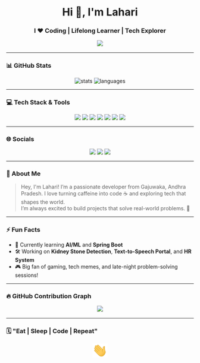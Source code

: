 <h1 align="center">Hi 👋, I'm Lahari</h1>
<h3 align="center">I ❤️ Coding | Lifelong Learner | Tech Explorer</h3>

<p align="center">
  <img src="https://media.giphy.com/media/qgQUggAC3Pfv687qPC/giphy.gif" width="200" />
</p>

---

### 📊 GitHub Stats
<p align="center">
  <img src="https://github-readme-stats.vercel.app/api?username=Lahari123&show_icons=true&theme=radical" alt="stats" />
  <img src="https://github-readme-stats.vercel.app/api/top-langs/?username=Lahari123&layout=compact&theme=radical" alt="languages" />
</p>

---

### 💻 Tech Stack & Tools
<p align="center">
  <img src="https://img.shields.io/badge/Python-3776AB?style=flat&logo=python&logoColor=white" />
  <img src="https://img.shields.io/badge/Flask-000000?style=flat&logo=flask&logoColor=white" />
  <img src="https://img.shields.io/badge/React-61DAFB?style=flat&logo=react&logoColor=black" />
  <img src="https://img.shields.io/badge/Java-007396?style=flat&logo=java&logoColor=white" />
  <img src="https://img.shields.io/badge/MySQL-00758F?style=flat&logo=mysql&logoColor=white" />
  <img src="https://img.shields.io/badge/Linux-FCC624?style=flat&logo=linux&logoColor=black" />
  <img src="https://img.shields.io/badge/Git-F05032?style=flat&logo=git&logoColor=white" />
</p>

---

### 🌐 Socials
<p align="center">
  <a href="https://linkedin.com/in/Lahari-profile"><img src="https://img.shields.io/badge/LinkedIn-0A66C2?style=flat&logo=linkedin&logoColor=white" /></a>
  <a href="mailto:lahari.email@gmail.com"><img src="https://img.shields.io/badge/Gmail-D14836?style=flat&logo=gmail&logoColor=white" /></a>
  <a href="https://discordapp.com/users/Lahari123"><img src="https://img.shields.io/badge/Discord-7289DA?style=flat&logo=discord&logoColor=white" /></a>
</p>

---

### 🧠 About Me
> Hey, I'm Lahari! I’m a passionate developer from Gajuwaka, Andhra Pradesh. I love turning caffeine into code ☕ and exploring tech that shapes the world.  
> I’m always excited to build projects that solve real-world problems. 🚀

---

### ⚡ Fun Facts
- 🌱 Currently learning **AI/ML** and **Spring Boot**
- 🛠️ Working on **Kidney Stone Detection**, **Text-to-Speech Portal**, and **HR System**
- 🎮 Big fan of gaming, tech memes, and late-night problem-solving sessions!

---

### 🔥 GitHub Contribution Graph
<p align="center">
  <img src="https://activity-graph.herokuapp.com/graph?username=Lahari123&theme=github" />
</p>

---

### 🗓️ "Eat | Sleep | Code | Repeat"
<p align="center">
  <img src="https://raw.githubusercontent.com/ABSphreak/ABSphreak/master/gifs/Hi.gif" width="40px" />
</p>